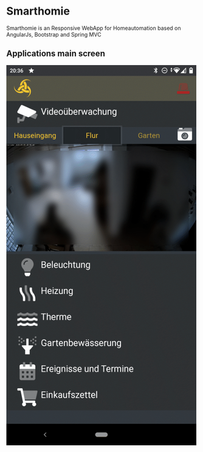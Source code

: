 # Smarthomie
Smarthomie is an Responsive WebApp for Homeautomation based on AngularJs, Bootstrap and Spring MVC

## Applications main screen
![screenshot1](https://github.com/guidobonerz/smarthomie/blob/develop/docs/Screenshot.png)

